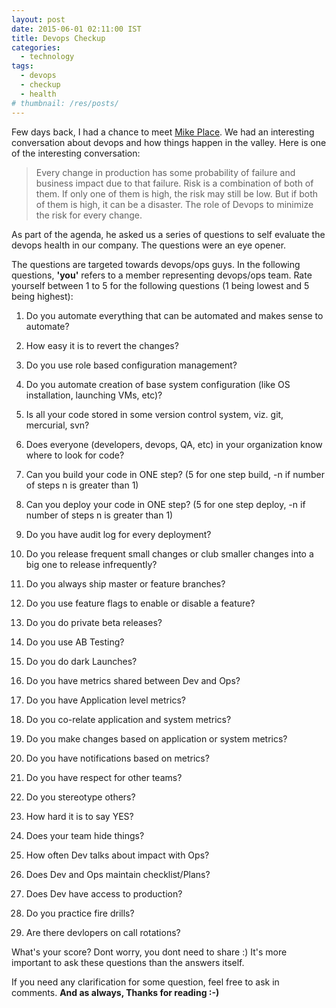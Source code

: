 ```yaml
---
layout: post
date: 2015-06-01 02:11:00 IST
title: Devops Checkup
categories:
  - technology
tags:
  - devops
  - checkup
  - health
# thumbnail: /res/posts/
---
```


Few days back, I had a chance to meet [Mike Place](https://twitter.com/cachedout). We had an interesting conversation about devops and how things happen in the valley. Here is one of the interesting conversation:

> Every change in production has some probability of failure and business impact due to that failure. Risk is a combination of both of them. If only one of them is high, the risk may still be low. But if both of them is high, it can be a disaster. The role of Devops to minimize the risk for every change.

As part of the agenda, he asked us a series of questions to self evaluate the devops health in our company. The questions were an eye opener.

The questions are targeted towards devops/ops guys. In the following questions, **'you'** refers to a member representing devops/ops team. Rate yourself between 1 to 5 for the following questions (1 being lowest and 5 being highest):

1. Do you automate everything that can be automated and makes sense to automate?

2. How easy it is to revert the changes?

3. Do you use role based configuration management?

4. Do you automate creation of base system configuration (like OS installation, launching VMs, etc)?

5. Is all your code stored in some version control system, viz. git, mercurial, svn?

6. Does everyone (developers, devops, QA, etc) in your organization know where to look for code?

7. Can you build your code in ONE step?
(5 for one step build, -n if number of steps n is greater than 1)

8. Can you deploy your code in ONE step?
(5 for one step deploy, -n if number of steps n is greater than 1)

9. Do you have audit log for every deployment?

10. Do you release frequent small changes or club smaller changes into a big one to release infrequently?

11. Do you always ship master or feature branches?

12. Do you use feature flags to enable or disable a feature?

13. Do you do private beta releases?

14. Do you use AB Testing?

15. Do you do dark Launches?

16. Do you have metrics shared between Dev and Ops?

17. Do you have Application level metrics?

18. Do you co-relate application and system metrics?

19. Do you make changes based on application or system metrics?

20. Do you have notifications based on metrics?

21. Do you have respect for other teams?

22. Do you stereotype others?

23. How hard it is to say YES?

24. Does your team hide things?

25. How often Dev talks about impact with Ops?

26. Does Dev and Ops maintain checklist/Plans?

27. Does Dev have access to production?

28. Do you practice fire drills?

29. Are there devlopers on call rotations?

What's your score? Dont worry, you dont need to share :) It's more important to ask these questions than the answers itself.

If you need any clarification for some question, feel free to ask in comments. **And as always, Thanks for reading :-)**
